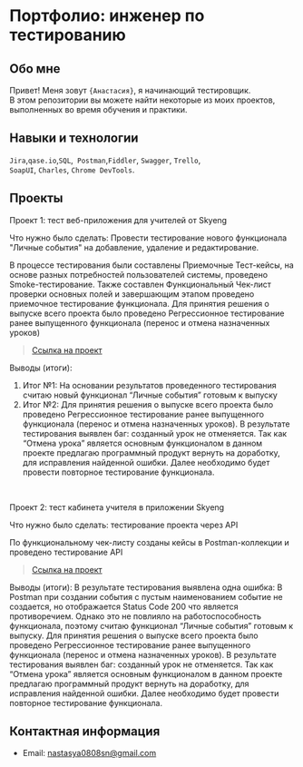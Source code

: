 # Портфолио: инженер по тестированию

## Обо мне 

Привет! Меня зовут ``{Анастасия}``, я начинающий тестировщик. <br>
В этом репозитории вы можете найти некоторые из моих проектов, выполненных во время обучения и практики.
<br>

## Навыки и технологии
``Jira``,``qase.io``,``SQL``,`` Postman``,``Fiddler``, ``Swagger``, ``Trello``, <br>
``SoapUI``,  ``Charles``, ``Chrome DevTools``.




## Проекты

<p> Проект 1: тест веб-приложения для учителей от Skyeng</p>
<p>Что нужно было сделать: Провести тестирование нового функционала "Личные события" на добавление, удаление и редактирование.<p>


<p>В процессе тестирования были составлены Приемочные Тест-кейсы, на основе разных потребностей пользователей системы, проведено Smoke-тестирование. Также составлен Функциональный Чек-лист проверки основных полей и завершающим этапом проведено приемочное тестирование функционала. Для принятия решения о выпуске всего проекта было проведено Регрессионное тестирование ранее выпущенного функционала (перенос и отмена назначенных уроков)<p>

> <a href="https://docs.google.com/document/d/18AUuhb8mdDS39NPDNKIp5W3faJVmHTRW/edit?usp=sharing&ouid=104428511593220198727&rtpof=true&sd=true">Ссылка на проект</a>
  
 
 <p>Выводы (итоги):<p>
<ol>
  <li>Итог №1: На основании результатов проведенного тестирования считаю новый функционал “Личные события” готовым  к выпуску</li>
  <li>Итог №2: Для принятия решения о выпуске всего проекта было проведено Регрессионное тестирование ранее выпущенного функционала (перенос и отмена назначенных уроков). В результате тестирования выявлен баг: созданный урок не отменяется. Так как “Отмена урока” является основным функционалом в данном проекте предлагаю программный продукт вернуть на доработку, для исправления найденной ошибки. Далее необходимо будет провести повторное тестирование функционала.</li>
</ol>


<br> 

<p> Проект 2: тест кабинета учителя в приложении Skyeng</p>
<p>Что нужно было сделать: тестирование проекта через API<p>


<p>По функциональному чек-листу созданы кейсы в Postman-коллекции и проведено тестирование API<p>

>  <a href="https://docs.google.com/document/d/1qAWx7OuBx8Bs8M7-YGcbIBVTxaLHyt1I/edit?usp=sharing&ouid=104428511593220198727&rtpof=true&sd=true">Ссылка на проект</a>
  
 
 <p>Выводы (итоги): В результате тестирования выявлена одна ошибка: В Postman при создании события с пустым наименованием событие не создается, но отображается Status Code 200 что является противоречием. Однако это не повлияло на работоспособность функционала, поэтому считаю функционал “Личные события” готовым  к выпуску. Для принятия решения о выпуске всего проекта было проведено Регрессионное тестирование ранее выпущенного функционала (перенос и отмена назначенных уроков). В результате тестирования выявлен баг: созданный урок не отменяется. Так как “Отмена урока” является основным функционалом в данном проекте предлагаю программный продукт вернуть на доработку, для исправления найденной ошибки. Далее необходимо будет провести повторное тестирование функционала.<p>




## Контактная информация
- Email: nastasya0808sn@gmail.com

